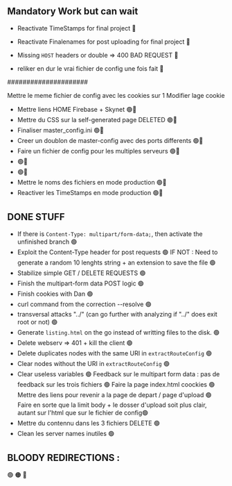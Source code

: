 ## Mandatory Work but can wait

- Reactivate TimeStamps for final project 🔴

- Reactivate Finalenames for post uploading for final project 🔴

- Missing `HOST` headers or double => 400 BAD REQUEST 🔴

- reliker en dur le vrai fichier de config une fois fait 🔴

#####################

Mettre le meme fichier de config avec les cookies sur 1
Modifier lage cookie

- Mettre liens HOME Firebase + Skynet 🟢🔴
- Mettre du CSS sur la self-generated page DELETED 🟢🔴
- Finaliser master_config.ini 🟢🔴
- Creer un doublon de master-config avec des ports differents 🟢🔴
- Faire un fichier de config pour les multiples serveurs 🟢🔴
-  🟢🔴
-  🟢🔴
- Mettre le noms des fichiers en mode production  🟢🔴
- Reactiver les TimeStamps en mode production 🟢🔴



## DONE STUFF
- If there is `Content-Type: multipart/form-data;`, then activate the unfinished branch 🟢
- Exploit the Content-Type header for post requests 🟢
IF NOT : Need to generate a random 10 lenghts string + an extension to save the file 🟢
- Stabilize simple GET / DELETE REQUESTS 🟢
- Finish the multipart-form data POST logic 🟢
- Finish cookies with Dan 🟢
- curl command from the correction --resolve 🟢
- transversal attacks "../" (can go further with analyzing if "../" does exit root or not) 🟢
- Generate `listing.html` on the go instead of writting files to the disk. 🟢
- Delete webserv => 401 + kill the client 🟢
- Delete duplicates nodes with the same URI in `extractRouteConfig` 🟢
- Clear nodes without the URI in `extractRouteConfig` 🟢
- Clear useless variables 🟢
Feedback sur le multipart form data : pas de feedback sur les trois fichiers 🟢
Faire la page index.html coockies 🟢
Mettre des liens pour revenir a la page de depart / page d'upload 🟢
Faire en sorte que la limit body + le dosser d'upload soit plus clair, autant sur l'html que sur le fichier de config🟢
- Mettre du contennu dans les 3 fichiers DELETE 🟢
- Clean les server names inutiles 🟢

## BLOODY REDIRECTIONS :



🟢
🟠
🔴
